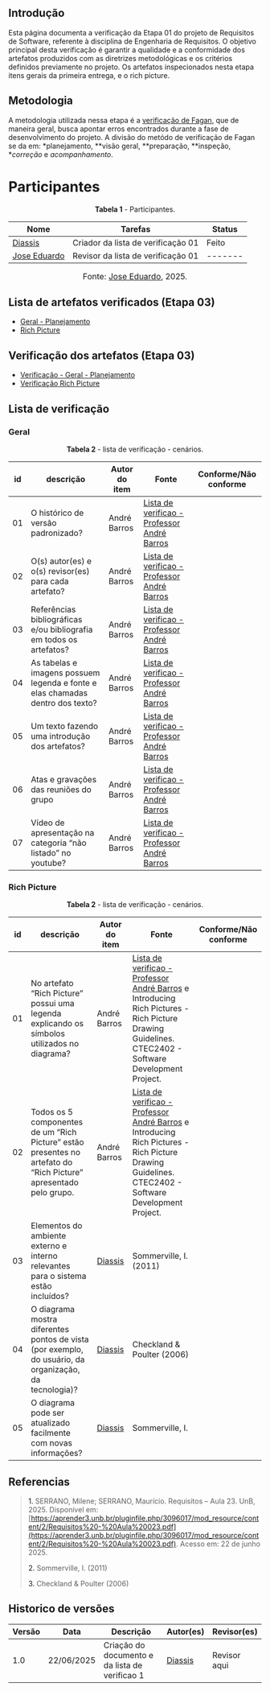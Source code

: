 ## Introdução 

Esta página documenta a verificação da Etapa 01 do projeto de Requisitos de Software, referente à disciplina de Engenharia de Requisitos. O objetivo principal desta verificação é garantir a qualidade e a conformidade dos artefatos produzidos com as diretrizes metodológicas e os critérios definidos previamente no projeto. Os artefatos inspecionados nesta etapa itens gerais da primeira entrega, e o rich picture. 


## Metodologia 

A metodologia utilizada nessa etapa é a [verificação de Fagan](https://requisitos-de-software.github.io/2025.1-ReceitaFederal/verificacao/entrega3/planejamento3/#metodologia), que de maneira geral, busca apontar erros encontrados durante a fase de desenvolvimento do projeto. A divisão do metódo de verificação de Fagan se da em: *planejamento, **visão geral, **preparação, **inspeção, **correção* e *acompanhamento*.


# Participantes 


<p style="text-align: center"><b>Tabela 1</b> - Participantes.</p>

| Nome                                               | Tarefas                            | Status  | 
| -------------------------------------------------- | ---------------------------------- | ------- | 
| [Diassis](https://github.com/Diaxiz)         | Criador da lista de verificação 01 | Feito   | 
| [Jose Eduardo](https://github.com/jevprado)               | Revisor da lista de verificação 01 | ------- | 

<font size="3"><p style="text-align: center">Fonte: [Jose Eduardo](https://github.com/jevprado), 2025.</p></font>


## Lista de artefatos verificados (Etapa 03)

- [Geral - Planejamento](https://requisitos-de-software.github.io/2025.1-ReceitaFederal/planejamento/)
- [Rich Picture](https://requisitos-de-software.github.io/2025.1-ReceitaFederal/modelagem/casosdeuso/)


## Verificação dos artefatos (Etapa 03)

- [Verificação - Geral - Planejamento]()
- [Verificação Rich Picture]()


## Lista de verificação 

### Geral

<p style="text-align: center"><b>Tabela 2</b> - lista de verificação - cenários.</p>

| id    | descrição                                                                                            | Autor do item      | Fonte                                                                                            | Conforme/Não conforme |
| ----- | ---------------------------------------------------------------------------------------------------- | ------------------ | ------------------------------------------------------------------------------------------------ | --------------------- |
| 01 |  O histórico de versão padronizado?         | André Barros  | [Lista de verificao - Professor André Barros]()                          |                       |
| 02 |  O(s) autor(es) e o(s) revisor(es) para cada artefato?        | André Barros  | [Lista de verificao - Professor André Barros]()                          |                       |
| 03 |  Referências bibliográficas e/ou bibliografia em todos os artefatos?          | André Barros  | [Lista de verificao - Professor André Barros]()                          |                       |
| 04 |  As tabelas e imagens possuem legenda e fonte e elas chamadas dentro dos texto?          | André Barros  | [Lista de verificao - Professor André Barros]()                          |                       |
| 05 |  Um texto fazendo uma introdução dos artefatos?         | André Barros  | [Lista de verificao - Professor André Barros]()                          |                       |
| 06 |  Atas e gravações das reuniões do grupo         | André Barros  | [Lista de verificao - Professor André Barros]()                          |                       |
| 07 | Vídeo de apresentação na categoria “não listado” no youtube?        | André Barros  | [Lista de verificao - Professor André Barros]()                          |                       |

### Rich Picture

<p style="text-align: center"><b>Tabela 2</b> - lista de verificação - cenários.</p>

| id    | descrição                                                                                            | Autor do item      | Fonte                                                                                            | Conforme/Não conforme |
| ----- | ---------------------------------------------------------------------------------------------------- | ------------------ | ------------------------------------------------------------------------------------------------ | --------------------- |
| 01 |   No artefato “Rich Picture” possui uma legenda explicando os símbolos utilizados no diagrama?             | André Barros  | [Lista de verificao - Professor André Barros]()  e Introducing Rich Pictures - Rich Picture Drawing Guidelines. CTEC2402 - Software Development Project.                           |                       |
| 02 |   Todos os 5 componentes de um “Rich Picture” estão presentes no artefato do “Rich Picture” apresentado pelo grupo.              | André Barros  | [Lista de verificao - Professor André Barros]() e Introducing Rich Pictures - Rich Picture Drawing Guidelines. CTEC2402 - Software Development Project.                           |                       |
| 03 |   Elementos do ambiente externo e interno relevantes para o sistema estão incluídos?              | [Diassis](https://github.com/Diaxiz)   |          Sommerville, I. (2011)                 |                       |
| 04 |   O diagrama mostra diferentes pontos de vista (por exemplo, do usuário, da organização, da tecnologia)?             | [Diassis](https://github.com/Diaxiz)   |                Checkland & Poulter (2006)           |                       |
| 05 |   O diagrama pode ser atualizado facilmente com novas informações?             | [Diassis](https://github.com/Diaxiz)   |                Sommerville, I.            |                       |



## Referencias 

> <a>1.</a> SERRANO, Milene; SERRANO, Maurício. Requisitos – Aula 23. UnB, 2025. Disponível em: [https://aprender3.unb.br/pluginfile.php/3096017/mod_resource/content/2/Requisitos%20-%20Aula%20023.pdf](https://aprender3.unb.br/pluginfile.php/3096017/mod_resource/content/2/Requisitos%20-%20Aula%20023.pdf). Acesso em: 22 de junho 2025.
> 
><a>2.</a> Sommerville, I. (2011) 
> 
><a>3.</a> Checkland & Poulter (2006)
>



## Historico de versões

| Versão | Data       | Descrição                                      | Autor(es)                                      | Revisor(es)                                    |
| ------ | ---------- | ---------------------------------------------- | ---------------------------------------------- | ---------------------------------------------- |
| 1.0   | 22/06/2025 | Criação do documento e da lista de verificao 1 | [Diassis](https://github.com/Diaxiz)     | Revisor aqui |